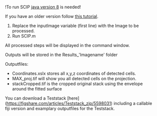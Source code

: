 !To run SCIP [java version 8](http://www.oracle.com/technetwork/java/javase/downloads/jre8-downloads-2133155.html) is needed!

If you have an older version follow [this tutorial](https://de.mathworks.com/matlabcentral/answers/130359-how-do-i-change-the-java-virtual-machine-jvm-that-matlab-is-using-on-windows).

1. Replace the inputImage variable (first line) with the Image to be processed. 
2. Run SCIP.m

All processed steps will be displayed in the command window.

Outputs will be stored in the Results_'Imagename' folder

Outputfiles:

- Coordinates.xslx stores all x,y,z coordinates of detected cells.
- MAX_proj.tif will show you all detected cells on the projection.
- stackCropped.tif is the cropped original stack using the envelope around the fitted surface

You can download a Teststack [here] (https://figshare.com/articles/Teststack_zip/5598031) including a callable fiji version and examplary outputfiles for the Teststack.